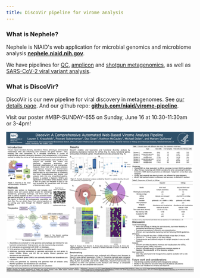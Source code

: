 ```yaml
---
title: DiscoVir pipeline for virome analysis
---
```


### What is Nephele?

Nephele is NIAID's web application for microbial genomics and microbiome analysis **[nephele.niaid.nih.gov](https://nephele.niaid.nih.gov/)**.  

We have pipelines for [QC](https://nephele.niaid.nih.gov/user_guide_pipes/#qc_pipes), [amplicon](https://nephele.niaid.nih.gov/user_guide_pipes/#amplicon_pipes) and [shotgun metagenomics](https://nephele.niaid.nih.gov/user_guide_pipes/#wgs_pipes), as well as [SARS-CoV-2 viral variant analysis](https://nephele.niaid.nih.gov/user_guide_pipes/#sars_cov2_pipes).

### What is DiscoVir?

DiscoVir is our new pipeline for viral discovery in metagenomes.  See [our details page](https://nephele.niaid.nih.gov/pipeline_details/discovir/). And our github repo: [**github.com/niaid/virome-pipeline**](https://github.com/niaid/virome-pipeline).



Visit our poster #MBP-SUNDAY-655 on Sunday, June 16 at 10:30-11:30am or  3-4pm!

[![DiscoVir thumbnail](assets/DiscoVir_poster_FINAL.png)](assets/DiscoVir_poster_FINAL.pdf)


